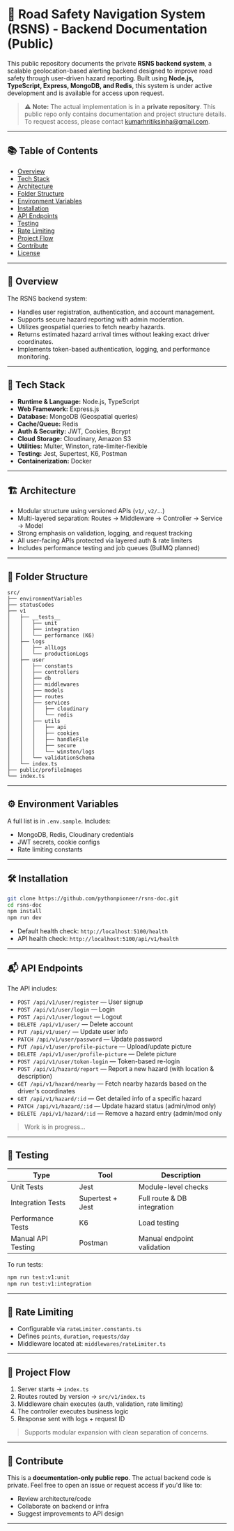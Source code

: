 # 🚧 Road Safety Navigation System (RSNS) - Backend Documentation (Public)

This public repository documents the private **RSNS backend system**, a scalable geolocation-based alerting backend designed to improve road safety through user-driven hazard reporting. Built using **Node.js, TypeScript, Express, MongoDB, and Redis**, this system is under active development and is available for access upon request.

> ⚠️ **Note:** The actual implementation is in a **private repository**. This public repo only contains documentation and project structure details. To request access, please contact [kumarhritiksinha@gmail.com](mailto:kumarhritiksinha@gmail.com).

---

## 📚 Table of Contents

* [Overview](#overview)
* [Tech Stack](#tech-stack)
* [Architecture](#architecture)
* [Folder Structure](#folder-structure)
* [Environment Variables](#environment-variables)
* [Installation](#installation)
* [API Endpoints](#api-endpoints)
* [Testing](#testing)
* [Rate Limiting](#rate-limiting)
* [Project Flow](#project-flow)
* [Contribute](#contribute)
* [License](#license)

---

## 🧩 Overview

The RSNS backend system:

* Handles user registration, authentication, and account management.
* Supports secure hazard reporting with admin moderation.
* Utilizes geospatial queries to fetch nearby hazards.
* Returns estimated hazard arrival times without leaking exact driver coordinates.
* Implements token-based authentication, logging, and performance monitoring.

---

## 🚀 Tech Stack

* **Runtime & Language:** Node.js, TypeScript
* **Web Framework:** Express.js
* **Database:** MongoDB (Geospatial queries)
* **Cache/Queue:** Redis
* **Auth & Security:** JWT, Cookies, Bcrypt
* **Cloud Storage:** Cloudinary, Amazon S3
* **Utilities:** Multer, Winston, rate-limiter-flexible
* **Testing:** Jest, Supertest, K6, Postman
* **Containerization:** Docker

---

## 🏗️ Architecture

* Modular structure using versioned APIs (`v1/`, `v2/`...)
* Multi-layered separation: Routes → Middleware → Controller → Service → Model
* Strong emphasis on validation, logging, and request tracking
* All user-facing APIs protected via layered auth & rate limiters
* Includes performance testing and job queues (BullMQ planned)

---

## 📁 Folder Structure

```
src/
├── environmentVariables
├── statusCodes
├── v1
│   ├── __tests__
│   │   ├── unit
│   │   ├── integration
│   │   └── performance (K6)
│   ├── logs
│   │   ├── allLogs
│   │   └── productionLogs
│   ├── user
│   │   ├── constants
│   │   ├── controllers
│   │   ├── db
│   │   ├── middlewares
│   │   ├── models
│   │   ├── routes
│   │   ├── services
│   │   │   ├── cloudinary
│   │   │   └── redis
│   │   ├── utils
│   │   │   ├── api
│   │   │   ├── cookies
│   │   │   ├── handleFile
│   │   │   ├── secure
│   │   │   └── winston/logs
│   │   └── validationSchema
│   └── index.ts
├── public/profileImages
└── index.ts
```

---

## ⚙️ Environment Variables

A full list is in `.env.sample`. Includes:

* MongoDB, Redis, Cloudinary credentials
* JWT secrets, cookie configs
* Rate limiting constants

---

## 🛠️ Installation

```bash
git clone https://github.com/pythonpioneer/rsns-doc.git
cd rsns-doc
npm install
npm run dev
```

* Default health check: `http://localhost:5100/health`
* API health check: `http://localhost:5100/api/v1/health`

---

## 📬 API Endpoints

The API includes:

* `POST /api/v1/user/register` — User signup
* `POST /api/v1/user/login` — Login
* `POST /api/v1/user/logout` — Logout
* `DELETE /api/v1/user/` — Delete account
* `PUT /api/v1/user/` — Update user info
* `PATCH /api/v1/user/password` — Update password
* `PUT /api/v1/user/profile-picture` — Upload/update picture
* `DELETE /api/v1/user/profile-picture` — Delete picture
* `POST /api/v1/user/token-login` — Token-based re-login
* `POST /api/v1/hazard/report` — Report a new hazard (with location & description)
* `GET /api/v1/hazard/nearby` — Fetch nearby hazards based on the driver's coordinates
* `GET /api/v1/hazard/:id` — Get detailed info of a specific hazard
* `PATCH /api/v1/hazard/:id` — Update hazard status (admin/mod only)
* `DELETE /api/v1/hazard/:id` — Remove a hazard entry (admin/mod only

> Work is in progress...

---

## 🧪 Testing

| Type               | Tool             | Description                 |
| ------------------ | ---------------- | --------------------------- |
| Unit Tests         | Jest             | Module-level checks         |
| Integration Tests  | Supertest + Jest | Full route & DB integration |
| Performance Tests  | K6               | Load testing                |
| Manual API Testing | Postman          | Manual endpoint validation  |

To run tests:

```bash
npm run test:v1:unit
npm run test:v1:integration
```

---

## 🚦 Rate Limiting

* Configurable via `rateLimiter.constants.ts`
* Defines `points`, `duration`, `requests/day`
* Middleware located at: `middlewares/rateLimiter.ts`

---

## 🔁 Project Flow

1. Server starts → `index.ts`
2. Routes routed by version → `src/v1/index.ts`
3. Middleware chain executes (auth, validation, rate limiting)
4. The controller executes business logic
5. Response sent with logs + request ID

> Supports modular expansion with clean separation of concerns.

---

## 🤝 Contribute

This is a **documentation-only public repo**. The actual backend code is private.
Feel free to open an issue or request access if you'd like to:

* Review architecture/code
* Collaborate on backend or infra
* Suggest improvements to API design

---
